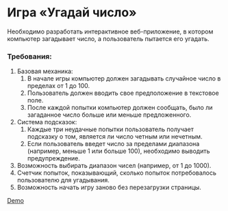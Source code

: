 # Игра «Угадай число»
Необходимо разработать интерактивное веб-приложение, в котором компьютер загадывает число, а пользователь пытается его угадать.

### Требования:
1. Базовая механика:
    1. В начале игры компьютер должен загадывать случайное число в пределах от 1 до 100.
    2. Пользователь должен вводить свое предположение в текстовое поле.
    3. После каждой попытки компьютер должен сообщать, было ли загаданное число больше или меньше предложенного.
2. Система подсказок:
    1. Каждые три неудачные попытки пользователь получает подсказку о том, является ли число четным или нечетным.
    2. Если пользователь введет число за пределами диапазона (например, меньше 1 или больше 100), необходимо выводить предупреждение.
3. Возможность выбирать диапазон чисел (например, от 1 до 1000).
4. Счетчик попыток, показывающий, сколько попыток потребовалось пользователю для угадывания.
5. Возможность начать игру заново без перезагрузки страницы.


[Demo](https://montek1o-wb-l2-guess-number.netlify.app/)



